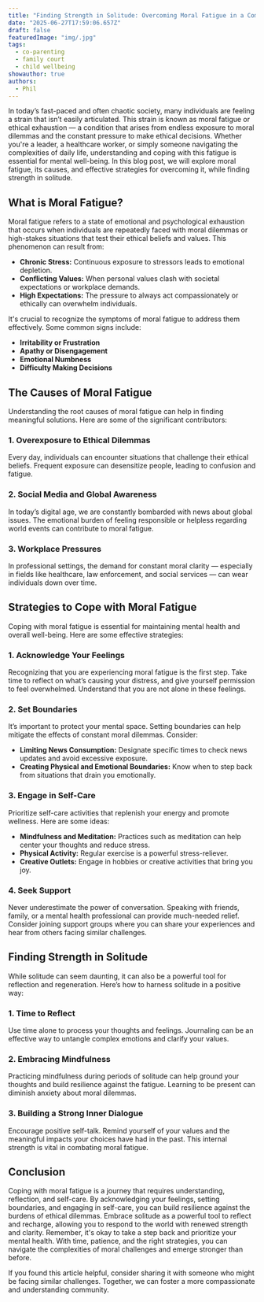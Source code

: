 ```yaml
---
title: "Finding Strength in Solitude: Overcoming Moral Fatigue in a Complex World"
date: "2025-06-27T17:59:06.657Z"
draft: false
featuredImage: "img/.jpg"
tags:
  - co-parenting
  - family court
  - child wellbeing
showauthor: true
authors:
  - Phil
---
```




In today’s fast-paced and often chaotic society, many individuals are feeling a strain that isn’t easily articulated. This strain is known as moral fatigue or ethical exhaustion — a condition that arises from endless exposure to moral dilemmas and the constant pressure to make ethical decisions. Whether you're a leader, a healthcare worker, or simply someone navigating the complexities of daily life, understanding and coping with this fatigue is essential for mental well-being. In this blog post, we will explore moral fatigue, its causes, and effective strategies for overcoming it, while finding strength in solitude.

## What is Moral Fatigue?

Moral fatigue refers to a state of emotional and psychological exhaustion that occurs when individuals are repeatedly faced with moral dilemmas or high-stakes situations that test their ethical beliefs and values. This phenomenon can result from:

- **Chronic Stress:** Continuous exposure to stressors leads to emotional depletion.
- **Conflicting Values:** When personal values clash with societal expectations or workplace demands.
- **High Expectations:** The pressure to always act compassionately or ethically can overwhelm individuals.

It's crucial to recognize the symptoms of moral fatigue to address them effectively. Some common signs include:

- **Irritability or Frustration**  
- **Apathy or Disengagement**  
- **Emotional Numbness**  
- **Difficulty Making Decisions**  

## The Causes of Moral Fatigue

Understanding the root causes of moral fatigue can help in finding meaningful solutions. Here are some of the significant contributors:

### 1. Overexposure to Ethical Dilemmas

Every day, individuals can encounter situations that challenge their ethical beliefs. Frequent exposure can desensitize people, leading to confusion and fatigue.

### 2. Social Media and Global Awareness

In today’s digital age, we are constantly bombarded with news about global issues. The emotional burden of feeling responsible or helpless regarding world events can contribute to moral fatigue.

### 3. Workplace Pressures

In professional settings, the demand for constant moral clarity — especially in fields like healthcare, law enforcement, and social services — can wear individuals down over time.

## Strategies to Cope with Moral Fatigue

Coping with moral fatigue is essential for maintaining mental health and overall well-being. Here are some effective strategies:

### 1. Acknowledge Your Feelings

Recognizing that you are experiencing moral fatigue is the first step. Take time to reflect on what’s causing your distress, and give yourself permission to feel overwhelmed. Understand that you are not alone in these feelings.

### 2. Set Boundaries

It’s important to protect your mental space. Setting boundaries can help mitigate the effects of constant moral dilemmas. Consider:

- **Limiting News Consumption:** Designate specific times to check news updates and avoid excessive exposure.
- **Creating Physical and Emotional Boundaries:** Know when to step back from situations that drain you emotionally.

### 3. Engage in Self-Care

Prioritize self-care activities that replenish your energy and promote wellness. Here are some ideas:

- **Mindfulness and Meditation:** Practices such as meditation can help center your thoughts and reduce stress.
- **Physical Activity:** Regular exercise is a powerful stress-reliever.
- **Creative Outlets:** Engage in hobbies or creative activities that bring you joy.

### 4. Seek Support

Never underestimate the power of conversation. Speaking with friends, family, or a mental health professional can provide much-needed relief. Consider joining support groups where you can share your experiences and hear from others facing similar challenges.

## Finding Strength in Solitude

While solitude can seem daunting, it can also be a powerful tool for reflection and regeneration. Here’s how to harness solitude in a positive way:

### 1. Time to Reflect

Use time alone to process your thoughts and feelings. Journaling can be an effective way to untangle complex emotions and clarify your values.

### 2. Embracing Mindfulness

Practicing mindfulness during periods of solitude can help ground your thoughts and build resilience against the fatigue. Learning to be present can diminish anxiety about moral dilemmas.

### 3. Building a Strong Inner Dialogue

Encourage positive self-talk. Remind yourself of your values and the meaningful impacts your choices have had in the past. This internal strength is vital in combating moral fatigue.

## Conclusion

Coping with moral fatigue is a journey that requires understanding, reflection, and self-care. By acknowledging your feelings, setting boundaries, and engaging in self-care, you can build resilience against the burdens of ethical dilemmas. Embrace solitude as a powerful tool to reflect and recharge, allowing you to respond to the world with renewed strength and clarity. Remember, it's okay to take a step back and prioritize your mental health. With time, patience, and the right strategies, you can navigate the complexities of moral challenges and emerge stronger than before. 

If you found this article helpful, consider sharing it with someone who might be facing similar challenges. Together, we can foster a more compassionate and understanding community.

